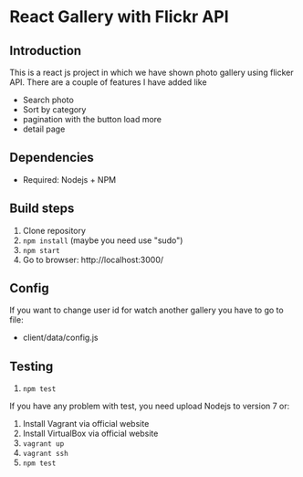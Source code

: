# React Gallery with Flickr API

## Introduction

This is a react js project in which we have shown photo gallery using flicker API.
There are a couple of features I have added like

- Search photo
- Sort by category
- pagination with the button load more
- detail page

## Dependencies

- Required: Nodejs + NPM

## Build steps

1. Clone repository
2. `npm install` (maybe you need use "sudo")
3. `npm start`
4. Go to browser: http://localhost:3000/

## Config

If you want to change user id for watch another gallery you have to go to file:

- client/data/config.js

## Testing

1. `npm test`

If you have any problem with test, you need upload Nodejs to version 7 or:

1. Install Vagrant via official website
2. Install VirtualBox via official website
3. `vagrant up`
4. `vagrant ssh`
5. `npm test`
